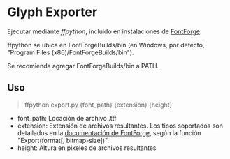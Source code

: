 # Glyph Exporter
Ejecutar mediante *ffpython*, incluido en instalaciones de [FontForge](https://fontforge.org/en-US/).

ffpython se ubica en FontForgeBuilds/bin (en Windows, por defecto, "Program Files (x86)/FontForgeBuilds/bin").

Se recomienda agregar FontForgeBuilds/bin a PATH.

## Uso
> ffpython export.py {font_path} {extension} {height}

- font_path: Locación de archivo .ttf
- extension: Extensión de archivos resultantes. Los tipos soportados son detallados en la [documentación de FontForge](https://fontforge.org/docs/scripting/scripting-alpha.html), según la función "Export(format[, bitmap-size])".
- height: Altura en pixeles de archivos resultantes
